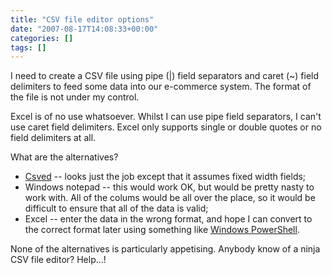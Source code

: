 ```yaml
---
title: "CSV file editor options"
date: "2007-08-17T14:08:33+00:00"
categories: []
tags: []
---
```


I need to create a CSV file using pipe (|) field separators and caret (~) field delimiters to feed some data into our e-commerce system. The format of the file is not under my control.

Excel is of no use whatsoever.  Whilst I can use pipe field separators, I can't use caret field delimiters. Excel only supports single or double quotes or no field delimiters at all.

What are the alternatives?
<ul>
	<li><a href="http://csved.sjfrancke.nl/index.html">Csved</a> -- looks just the job except that it assumes fixed width fields;</li>
	<li>Windows notepad -- this would work OK, but would be pretty nasty to work with. All of the colums would be all over the place, so it would be difficult to ensure that all of the data is valid;</li>
	<li>Excel -- enter the data in the wrong format, and hope I can convert to the correct format later using something like <a href="http://www.microsoft.com/windowsserver2003/technologies/management/powershell/default.mspx">Windows PowerShell</a>.</li>
</ul>
None of the alternatives is particularly appetising. Anybody know of a ninja CSV file editor? Help...!
